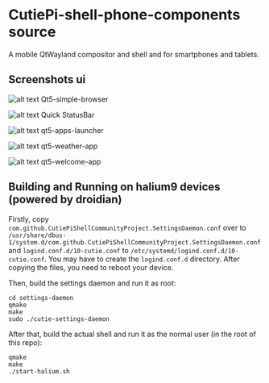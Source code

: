 # CutiePi-shell-phone-components source
A mobile QtWayland compositor and shell and for smartphones and tablets.

## Screenshots ui
![alt text](https://github.com/Cutie-Pi-Shell-community-project/CutiePi-shell-phone-components/blob/main/screenshots/photo5226690739709261655.jpg) 
Qt5-simple-browser                                                                                        
                                                                                                    
![alt text](https://github.com/Cutie-Pi-Shell-community-project/CutiePi-shell-phone-components/blob/main/screenshots/photo5226690739709261659.jpg) 
Quick StatusBar                                                                                       
                                                                                                  
![alt text](https://github.com/Cutie-Pi-Shell-community-project/CutiePi-shell-phone-components/blob/main/screenshots/photo5226690739709261739.png) 
qt5-apps-launcher                                                                                                                         
                                                                                                
![alt text](https://github.com/Cutie-Pi-Shell-community-project/CutiePi-shell-phone-components/blob/main/screenshots/photo5226690739709261746.png) 
qt5-weather-app                                                                                                   
                                                                                         
![alt text](https://github.com/Cutie-Pi-Shell-community-project/CutiePi-shell-phone-components/blob/main/screenshots/photo5226690739709261779.png) 
qt5-welcome-app                                                                      

## Building and Running on halium9 devices (powered by droidian)

Firstly, copy `com.github.CutiePiShellCommunityProject.SettingsDaemon.conf` over to `/usr/share/dbus-1/system.d/com.github.CutiePiShellCommunityProject.SettingsDaemon.conf` and `logind.conf.d/10-cutie.conf` to `/etc/systemd/logind.conf.d/10-cutie.conf`. You may have to create the `logind.conf.d` directory. After copying the files, you need to reboot your device.

Then, build the settings daemon and run it as root:

```
cd settings-daemon
qmake
make
sudo ./cutie-settings-daemon
```

After that, build the actual shell and run it as the normal user (in the root of this repo):

```
qmake
make
./start-halium.sh
```
